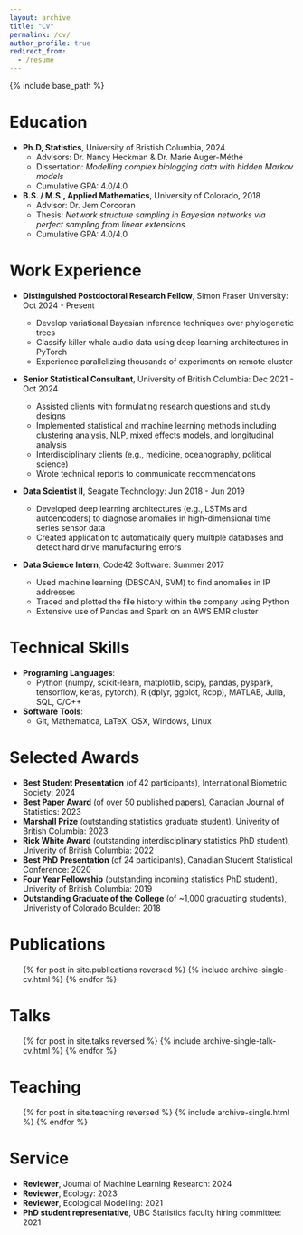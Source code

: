 ```yaml
---
layout: archive
title: "CV"
permalink: /cv/
author_profile: true
redirect_from:
  - /resume
---
```


{% include base_path %}

Education
======
* **Ph.D, Statistics**, University of Bristish Columbia, 2024
  * Advisors: Dr. Nancy Heckman & Dr. Marie Auger-Méthé
  * Dissertation: *Modelling complex biologging data with hidden Markov models*
  * Cumulative GPA: 4.0/4.0
* **B.S. / M.S., Applied Mathematics**, University of Colorado, 2018
  * Advisor: Dr. Jem Corcoran
  * Thesis: *Network structure sampling in Bayesian networks via perfect sampling from linear extensions*
  * Cumulative GPA: 4.0/4.0 

Work Experience
======
* **Distinguished Postdoctoral Research Fellow**, Simon Fraser University: Oct 2024 - Present
  * Develop variational Bayesian inference techniques over phylogenetic trees
  * Classify killer whale audio data using deep learning architectures in PyTorch
  * Experience parallelizing thousands of experiments on remote cluster 

* **Senior Statistical Consultant**, University of British Columbia: Dec 2021 - Oct 2024
  * Assisted clients with formulating research questions and study designs
  * Implemented statistical and machine learning methods including clustering analysis, NLP, mixed effects models, and longitudinal analysis
  * Interdisciplinary clients (e.g., medicine, oceanography, political science)
  * Wrote technical reports to communicate recommendations

* **Data Scientist II**, Seagate Technology: Jun 2018 - Jun 2019
  * Developed deep learning architectures (e.g., LSTMs and autoencoders) to diagnose anomalies in high-dimensional time series sensor data
  * Created application to automatically query multiple databases and detect hard drive manufacturing errors
 
* **Data Science Intern**, Code42 Software: Summer 2017
  * Used machine learning (DBSCAN, SVM) to find anomalies in IP addresses
  * Traced and plotted the file history within the company using Python
  * Extensive use of Pandas and Spark on an AWS EMR cluster
  
Technical Skills
======
* **Programing Languages**:
  * Python (numpy, scikit-learn, matplotlib, scipy, pandas, pyspark, tensorflow, keras, pytorch), R (dplyr, ggplot, Rcpp), MATLAB, Julia, SQL, C/C++
* **Software Tools**: 
  * Git, Mathematica, LaTeX, OSX, Windows, Linux

Selected Awards
======
* **Best Student Presentation** (of 42 participants), International Biometric Society: 2024
* **Best Paper Award** (of over 50 published papers), Canadian Journal of Statistics: 2023
* **Marshall Prize** (outstanding statistics graduate student), Univerity of British Columbia: 2023
* **Rick White Award** (outstanding interdisciplinary statistics PhD student), Univerity of British Columbia: 2022
* **Best PhD Presentation** (of 24 participants), Canadian Student Statistical Conference: 2020
* **Four Year Fellowship** (outstanding incoming statistics PhD student), Univerity of British Columbia: 2019
* **Outstanding Graduate of the College** (of ~1,000 graduating students), Univeristy of Colorado Boulder: 2018

Publications
======
  <ul>{% for post in site.publications reversed %}
    {% include archive-single-cv.html %}
  {% endfor %}</ul>
  
Talks
======
  <ul>{% for post in site.talks reversed %}
    {% include archive-single-talk-cv.html  %}
  {% endfor %}</ul>

Teaching
======
  <ul>{% for post in site.teaching reversed %}
    {% include archive-single.html %}
  {% endfor %}</ul>

Service
======
* **Reviewer**, Journal of Machine Learning Research: 2024
* **Reviewer**, Ecology: 2023
* **Reviewer**, Ecological Modelling: 2021
* **PhD student representative**, UBC Statistics faculty hiring committee: 2021
